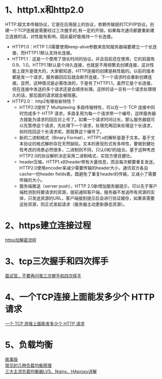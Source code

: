 
# 1、http1.x和http2.0
 HTTP:超文本传输协议，它是在应用层上的协议，依赖传输层的TCP/IP协议。创建一个TCP连接是需要经过三次握手的,有一定的开销，如果每次通讯都要重新建立连接的话，对性能有影响，因此最好能维持一个长连接。
- HTTP1.0：HTTP 1.0需要使用keep-alive参数来告知服务器端要建立一个长连接，而HTTP1.1默认支持长连接。
- HTTP1.1：这是一个使用了很长时间的协议，并且目前还在使用，它的前面有0.9、1.0。HTTP1.1默认是个持久连接，也就是不用频繁去创建连接，这对性能上提升是很大的，大家都知道，HTTP连接的创建是耗性能的。以前的版本都是发一个请求，服务器回应后就会断开连接，下一个请求时会重新创建连接。显然，这种情况是必需改进的，于是有了HTTP1.1。虽然它是个长连接，但在连接中发送的多个请求还是会顺序处理。这样的话一旦有一个请求处理很久的话，那后面的请求就会被阻塞。
- HTTP2.0： http2有哪些新特性？
  - HTTP2.0提供了 Multiplexing 多路传输特性，可以在一个 TCP 连接中同时完成多个 HTTP 请求，多路复用为每一个请求带一个编号，这样服务器方就能为请求的回应对上号了。如果一个请求时间过长，那么服务器就可以先暂停这个请求，先处理下一个请求，处理完再回来处理这个长请求，如何找回这个长请求呢，那就靠这个编号了。
  - 新的二进制格式（Binary Format），HTTP1.x的解析是基于文本。基于文本协议的格式解析存在天然缺陷，文本的表现形式有多样性，要做到健壮性考虑的场景必然很多，二进制则不同，只认0和1的组合。基于这种考虑HTTP2.0的协议解析决定采用二进制格式，实现方便且健壮。
  - header压缩，HTTP1.x的header带有大量信息，而且每次都要重复发送，HTTP2.0使用encoder来减少需要传输的header大小，通讯双方各自cache一份header fields表，既避免了重复header的传输，又减小了需要传输的大小。
  - 服务端推送（server push），HTTP 2.0新增加服务器提示，可以先于客户端检测到将要请求的资源，提前通知客户端，服务器不发送所有资源的实体，只发送资源的URL，客户端接到提示后会进行验证缓存，如果真需要这些资源，则正式发起请求（服务器主动更新静态资源）。

# 2、https建立连接过程
[https加解密流程](https://blog.csdn.net/qq_1290259791/article/details/85939246)

# 3、tcp三次握手和四次挥手
[面试官，不要再问我三次握手和四次挥手](https://blog.csdn.net/hyg0811/article/details/102366854)

# 4、一个TCP连接上面能发多少个 HTTP 请求
[一个 TCP 连接上面能发多少个 HTTP 请求](https://zhuanlan.zhihu.com/p/61423830)

# 5、负载均衡
[故事版](https://blog.csdn.net/csdnsevenn/article/details/90528390)  
[常见的几种负载均衡原理](https://blog.csdn.net/bpb_cx/article/details/82771168)  
[三大主流负载均衡器LVS、Nginx、HAproxy详解](https://blog.csdn.net/lilygg/article/details/89538862)
